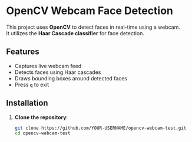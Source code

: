 # OpenCV Webcam Face Detection

This project uses **OpenCV** to detect faces in real-time using a webcam.  
It utilizes the **Haar Cascade classifier** for face detection.

## Features
- Captures live webcam feed
- Detects faces using Haar cascades
- Draws bounding boxes around detected faces
- Press **`q`** to exit

## Installation

1. **Clone the repository**:
   ```bash
   git clone https://github.com/YOUR-USERNAME/opencv-webcam-test.git
   cd opencv-webcam-test

